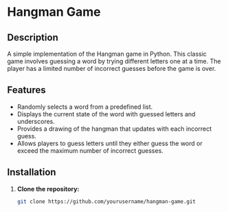 # Hangman Game

## Description

A simple implementation of the Hangman game in Python. This classic game involves guessing a word by trying different letters one at a time. The player has a limited number of incorrect guesses before the game is over.

## Features

- Randomly selects a word from a predefined list.
- Displays the current state of the word with guessed letters and underscores.
- Provides a drawing of the hangman that updates with each incorrect guess.
- Allows players to guess letters until they either guess the word or exceed the maximum number of incorrect guesses.

## Installation

1. **Clone the repository:**

   ```bash
   git clone https://github.com/yourusername/hangman-game.git
